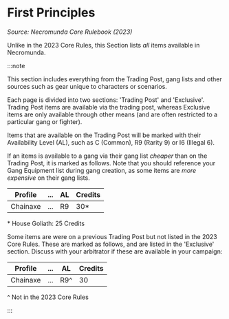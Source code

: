 # First Principles
_Source: Necromunda Core Rulebook (2023)_

Unlike in the 2023 Core Rules, this Section lists _all_ items available in Necromunda.

:::note

This section includes everything from the Trading Post, gang lists and other sources such as gear unique to characters or scenarios.

Each page is divided into two sections: 'Trading Post' and 'Exclusive'. Trading Post items are available via the trading post, whereas Exclusive items are only available through other means (and are often restricted to a particular gang or fighter).

Items that are available on the Trading Post will be marked with their Availability Level (AL), such as C (Common), R9 (Rarity 9) or I6 (Illegal 6).

If an items is available to a gang via their gang list _cheaper_ than on the Trading Post, it is marked as follows. Note that you should reference your Gang Equipment list during gang creation, as some items are _more expensive_ on their gang lists.


|Profile |...|AL |Credits|
|--------|---|---|-------|
|Chainaxe|...|R9 |30*    |


\* House Goliath: 25 Credits

Some items are were on a previous Trading Post but not listed in the 2023 Core Rules. These are marked as follows, and are listed in the 'Exclusive' section. Discuss with your arbitrator if these are available in your campaign:


|Profile |...|AL |Credits|
|--------|---|---|-------|
|Chainaxe|...|R9^|30     |


^ Not in the 2023 Core Rules

:::

